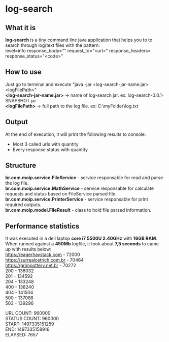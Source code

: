 # log-search
## What it is
**log-search** is a tiny command line java application that helps you to to search through log/text files with the pattern:  
level=info response_body="" request_to="\<url\>" response_headers= response_status="\<code\>"
## How to use
Just go to terminal and execute "java -jar \<log-search-jar-name.jar\> \<logFilePath\>"  
**\<log-search-jar-name.jar\>** -> name of log-search jar. ex: log-search-0.0.1-SNAPSHOT.jar  
**\<logFilePath\>** -> full path to the log file. ex: C:\myFolder\log.txt
## Output
At the end of execution, it will print the following results to console:
 - Most 3 called urls with quantity
 - Every response status with quantity
## Structure
**br.com.moip.service.FileService** - service responsable for read and parse the log file.  
**br.com.moip.service.MathService** - service responsable for calculate requests and status based on FileService parsed file.  
**br.com.moip.service.PrinterService** - service responsable for print required outputs.  
**br.com.moip.model.FileResult** - class to hold file parsed information.
## Performance statistics
It was executed in a dell laptop **core i7 5500U 2.40GHz** with **16GB RAM**.  
When runned against a **450Mb** logfile, it took about **7,5 seconds** to came up with results below:  
https://eagerhaystack.com - 72000  
https://surrealostrich.com.br - 70464  
https://grimpottery.net.br - 70272  
200 - 136032  
201 - 134592  
204 - 133248  
400 - 138240  
404 - 141504  
500 - 137088  
503 - 139296  

URL COUNT: 960000  
STATUS COUNT: 960000  
START: 1497335151259  
END: 1497335158916  
ELAPSED: 7657
